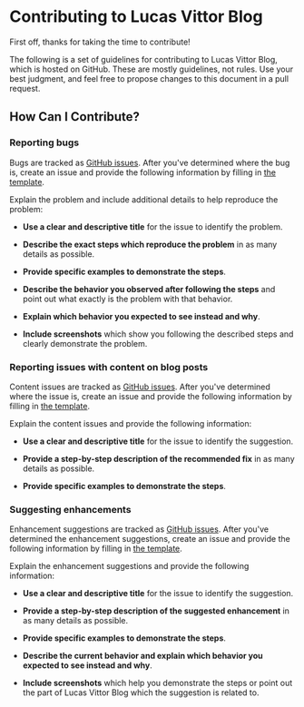 # Contributing to Lucas Vittor Blog

First off, thanks for taking the time to contribute!

The following is a set of guidelines for contributing to Lucas Vittor Blog, which is hosted on GitHub. These are mostly guidelines, not rules. Use your best judgment, and feel free to propose changes to this document in a pull request.

## How Can I Contribute?

### Reporting bugs

 Bugs are tracked as [GitHub issues](https://guides.github.com/features/issues/). After you've determined where the bug is, create an issue and provide the following information by filling in [the template](https://github.com/lvvittor/lvvittor.github.io/blob/master/.github/ISSUE_TEMPLATE/02--issues-with-software-on-site.md).

Explain the problem and include additional details to help reproduce the problem:

- **Use a clear and descriptive title** for the issue to identify the problem.

- **Describe the exact steps which reproduce the problem** in as many details as possible.

- **Provide specific examples to demonstrate the steps**.

- **Describe the behavior you observed after following the steps** and point out what exactly is the problem with that behavior.

- **Explain which behavior you expected to see instead and why**.

- **Include screenshots** which show you following the described steps and clearly demonstrate the problem.

### Reporting issues with content on blog posts

Content issues are tracked as [GitHub issues](https://guides.github.com/features/issues/). After you've determined where the issue is, create an issue and provide the following information by filling in [the template](https://github.com/lvvittor/lvvittor.github.io/blob/master/.github/ISSUE_TEMPLATE/01--issues-with-content-on-blog-posts.md).

Explain the content issues and provide the following information:

- **Use a clear and descriptive title** for the issue to identify the suggestion.

- **Provide a step-by-step description of the recommended fix** in as many details as possible.

- **Provide specific examples to demonstrate the steps**.

### Suggesting enhancements

Enhancement suggestions are tracked as [GitHub issues](https://guides.github.com/features/issues/). After you've determined the enhancement suggestions, create an issue and provide the following information by filling in [the template](https://github.com/lvvittor/lvvittor.github.io/blob/master/.github/ISSUE_TEMPLATE/03--feature-request-for-site.md).

Explain the enhancement suggestions and provide the following information:

- **Use a clear and descriptive title** for the issue to identify the suggestion.

- **Provide a step-by-step description of the suggested enhancement** in as many details as possible.

- **Provide specific examples to demonstrate the steps**.

- **Describe the current behavior and explain which behavior you expected to see instead and why**.

- **Include screenshots** which help you demonstrate the steps or point out the part of Lucas Vittor Blog which the suggestion is related to.
